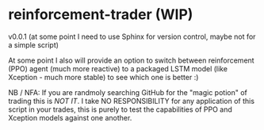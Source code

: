 # reinforcement-trader (WIP)

v0.0.1 (at some point I need to use Sphinx for version control, maybe not for a simple script)

At some point I also will provide an option to switch between reinforcement (PPO) agent (much more reactive) to a packaged LSTM model (like Xception - much more stable) to see which one is better :)

NB / NFA: If you are randmoly searching GitHub for the "magic potion" of trading this is *NOT IT*. I take NO RESPONSIBILITY for any application of this script in your trades, this is purely to test the capabilities of PPO and Xception models against one another.
